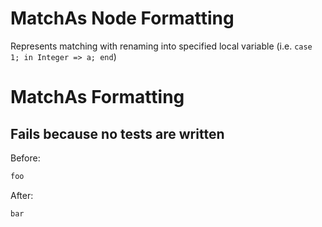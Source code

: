 <!-- BEGIN_AUTOGENERATED -->
# MatchAs Node Formatting

Represents matching with renaming into specified local variable (i.e. `case 1; in Integer => a; end`)
<!-- END_AUTOGENERATED -->
# MatchAs Formatting

## Fails because no tests are written

Before:
```ruby
foo
```

After:
```ruby
bar
```

